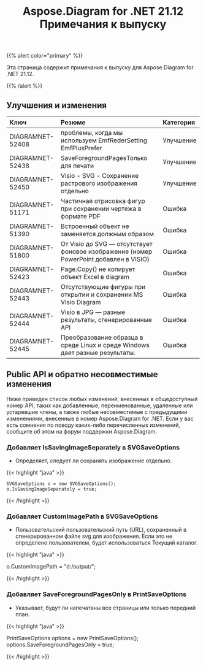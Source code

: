 ﻿---
title: Aspose.Diagram for .NET 21.12 Примечания к выпуску
type: docs
weight: 1
url: /ru/net/aspose-diagram-for-net-21-12-release-notes/
---
{{% alert color="primary" %}} 

Эта страница содержит примечания к выпуску для Aspose.Diagram for .NET 21.12.

{{% /alert %}} 
## **Улучшения и изменения**

|**Ключ**|**Резюме**|**Категория**|
|:- |:- |:- |
|DIAGRAMNET-52408|проблемы, когда мы используем EmfRederSetting EmfPlusPrefer|Улучшение|
|DIAGRAMNET-52438|SaveForegroundPagesТолько для печати|Улучшение|
|DIAGRAMNET-52450|Visio - SVG - Сохранение растрового изображения отдельно|Улучшение|
|DIAGRAMNET-51171|Частичная отрисовка фигур при сохранении чертежа в формате PDF|Ошибка|
|DIAGRAMNET-51390|Встроенный объект не заменяется должным образом|Ошибка|
|DIAGRAMNET-51800|От Visio до SVG — отсутствует фоновое изображение (номер PowerPoint добавлен в VISIO)|Ошибка|
|DIAGRAMNET-52423|Page.Copy() не копирует объект Excel в diagram|Ошибка|
|DIAGRAMNET-52443|Отсутствующие фигуры при открытии и сохранении MS Visio Diagram|Ошибка|
|DIAGRAMNET-52444|Visio в JPG — разные результаты, сгенерированные API|Ошибка|
|DIAGRAMNET-52445|Преобразование образца в среде Linux и среде Windows дает разные результаты.|Ошибка|

## **Public API и обратно несовместимые изменения**
Ниже приведен список любых изменений, внесенных в общедоступный номер API, таких как добавленные, переименованные, удаленные или устаревшие члены, а также любые несовместимые с предыдущими изменениями, внесенные в номер Aspose.Diagram for .NET. Если у вас есть сомнения по поводу каких-либо перечисленных изменений, сообщите об этом на форум поддержки Aspose.Diagram.


### **Добавляет IsSavingImageSeparately в SVGSaveOptions**
- Определяет, следует ли сохранять изображение отдельно.

{{< highlight "java" >}}

    SVGSaveOptions o = new SVGSaveOptions();
    o.IsSavingImageSeparately = true;

{{< /highlight >}}


### **Добавляет CustomImagePath в SVGSaveOptions**
- Пользовательский пользовательский путь (URL), сохраненный в сгенерированном файле svg для изображения. Если это не определено пользователем, будет использоваться Текущий каталог.

{{< highlight "java" >}}

  o.CustomImagePath = "d:/output/";

{{< /highlight >}}

### **Добавляет SaveForegroundPagesOnly в PrintSaveOptions**
- Указывает, будут ли напечатаны все страницы или только передний план.

{{< highlight "java" >}}

 PrintSaveOptions options = new PrintSaveOptions();
 options.SaveForegroundPagesOnly = true;

{{< /highlight >}}
